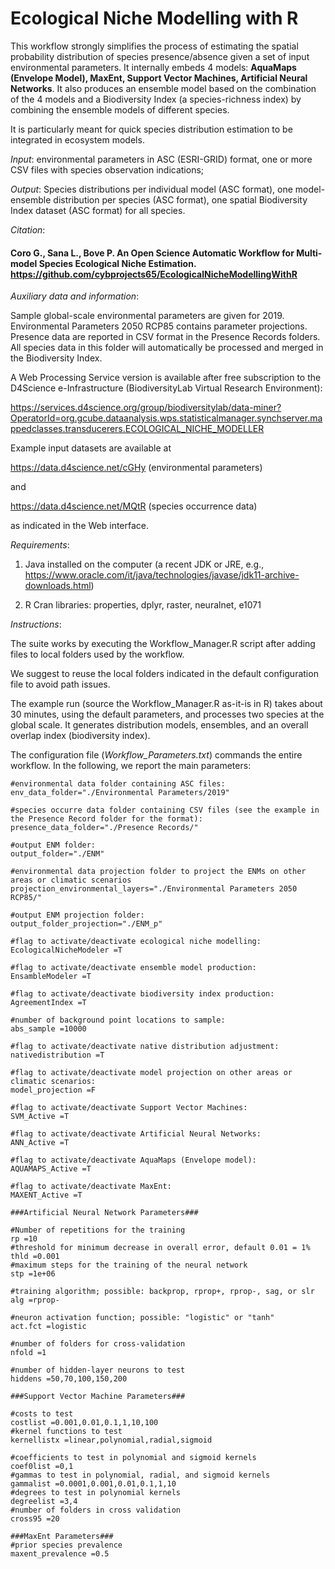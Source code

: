 
# Ecological Niche Modelling with R

This workflow strongly simplifies the process of estimating the spatial probability distribution of species presence/absence given a set of input environmental parameters. It internally embeds 4 models: **AquaMaps (Envelope Model), MaxEnt, Support Vector Machines, Artificial Neural Networks**. It also produces an ensemble model based on the combination of the 4 models and a Biodiversity Index (a species-richness index) by combining the ensemble models of different species. 

It is particularly meant for quick species distribution estimation to be integrated in ecosystem models.

_Input_: environmental parameters in ASC (ESRI-GRID) format, one or more CSV files with species observation indications;

_Output_: Species distributions per individual model (ASC format), one model-ensemble distribution per species (ASC format), one spatial Biodiversity Index dataset (ASC format) for all species.

_Citation_: 

#### Coro G., Sana L., Bove P. An Open Science Automatic Workflow for Multi-model Species Ecological Niche Estimation. https://github.com/cybprojects65/EcologicalNicheModellingWithR

_Auxiliary data and information_:

Sample global-scale environmental parameters are given for 2019. Environmental Parameters 2050 RCP85 contains parameter projections. Presence data are reported in CSV format in the Presence Records folders. All species data in this folder will automatically be processed and merged in the Biodiversity Index. 

A Web Processing Service version is available after free subscription to the D4Science e-Infrastructure (BiodiversityLab Virtual Research Environment):

https://services.d4science.org/group/biodiversitylab/data-miner?OperatorId=org.gcube.dataanalysis.wps.statisticalmanager.synchserver.mappedclasses.transducerers.ECOLOGICAL_NICHE_MODELLER

Example input datasets are available at 

https://data.d4science.net/cGHy (environmental parameters)

and 

https://data.d4science.net/MQtR (species occurrence data)

as indicated in the Web interface.

_Requirements_: 

1. Java installed on the computer (a recent JDK or JRE, e.g., https://www.oracle.com/it/java/technologies/javase/jdk11-archive-downloads.html)

2. R Cran libraries: properties, dplyr, raster, neuralnet, e1071

_Instructions_:

The suite works by executing the Workflow_Manager.R script after adding files to local folders used by the workflow.

We suggest to reuse the local folders indicated in the default configuration file to avoid path issues.

The example run (source the Workflow_Manager.R as-it-is in R) takes about 30 minutes, using the default parameters, and processes two species at the global scale. It generates distribution models, ensembles, and an overall overlap index (biodiversity index).

The configuration file (_Workflow_Parameters.txt_) commands the entire workflow. In the following, we report the main parameters:

    #environmental data folder containing ASC files:
    env_data_folder="./Environmental Parameters/2019"
    
    #species occurre data folder containing CSV files (see the example in the Presence Record folder for the format):
    presence_data_folder="./Presence Records/"
    
    #output ENM folder:
    output_folder="./ENM"
    
    #environmental data projection folder to project the ENMs on other areas or climatic scenarios
    projection_environmental_layers="./Environmental Parameters 2050 RCP85/"
    
    #output ENM projection folder:
    output_folder_projection="./ENM_p"
    
    #flag to activate/deactivate ecological niche modelling:
    EcologicalNicheModeler =T
    
    #flag to activate/deactivate ensemble model production:
    EnsambleModeler =T
    
    #flag to activate/deactivate biodiversity index production:
    AgreementIndex =T
    
    #number of background point locations to sample:
    abs_sample =10000 
    
    #flag to activate/deactivate native distribution adjustment:
    nativedistribution =T
    
    #flag to activate/deactivate model projection on other areas or climatic scenarios:
    model_projection =F
    
    #flag to activate/deactivate Support Vector Machines:
    SVM_Active =T
    
    #flag to activate/deactivate Artificial Neural Networks:
    ANN_Active =T
    
    #flag to activate/deactivate AquaMaps (Envelope model):
    AQUAMAPS_Active =T
    
    #flag to activate/deactivate MaxEnt:
    MAXENT_Active =T
    
    ###Artificial Neural Network Parameters###
    
    #Number of repetitions for the training
    rp =10
    #threshold for minimum decrease in overall error, default 0.01 = 1%
    thld =0.001
    #maximum steps for the training of the neural network
    stp =1e+06
    
    #training algorithm; possible: backprop, rprop+, rprop-, sag, or slr
    alg =rprop-
    
    #neuron activation function; possible: "logistic" or "tanh" 
    act.fct =logistic
    
    #number of folders for cross-validation
    nfold =1
    
    #number of hidden-layer neurons to test
    hiddens =50,70,100,150,200
    	
    ###Support Vector Machine Parameters###
    
    #costs to test
    costlist =0.001,0.01,0.1,1,10,100
    #kernel functions to test
    kernellistx =linear,polynomial,radial,sigmoid
    
    #coefficients to test in polynomial and sigmoid kernels
    coef0list =0,1
    #gammas to test in polynomial, radial, and sigmoid kernels
    gammalist =0.0001,0.001,0.01,0.1,1,10 
    #degrees to test in polynomial kernels
    degreelist =3,4  
    #number of folders in cross validation
    cross95 =20
    
    ###MaxEnt Parameters###
    #prior species prevalence
    maxent_prevalence =0.5

